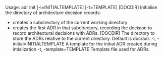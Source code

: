 Usage: adr init [-i=INITIALTEMPLATE] [-t=TEMPLATE] [DOCDIR]
Initialise the directory of architecture decision records:
 * creates a subdirectory of the current working directory
 * creates the first ADR in that subdirectory, recording the decision to record
architectural decisions with ADRs.
      [DOCDIR]             The directory to store the ADRs relative to  the
                             current directory. Default is doc/adr.
  -i, -initial=INITIALTEMPLATE
                           A template for the initial ADR created during
                             intialization
  -t, -template=TEMPLATE   Template file used for ADRs.
